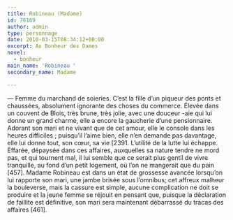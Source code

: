```yaml
---
title: Robineau (Madame)
id: 76169
author: admin
type: personnage
date: 2010-03-15T08:34:12+00:00
excerpt: Au Bonheur des Dames
novel:
  - bonheur
main_name: 'Robineau '
secondary_name: Madame

---
```

— Femme du marchand de soieries. C&rsquo;est la fille d&rsquo;un piqueur des ponts et chaussées, absolument ignorante des choses du commerce. Élevée dans un couvent de Blois, très brune, très jolie, avec une douceur -aie qui lui donne un grand charme, elle a encore la gaucherie d&rsquo;une pensionnaire. Adorant son mari et ne vivant que de cet amour, elle le console dans les heures difficiles ; puisqu&rsquo;il l&rsquo;aime bien, elle n&rsquo;en demande pas davantage, elle lui donne tout, son cœur, sa vie [2391. L&rsquo;utilité de la lutte lui échappe. Effarée, dépaysée dans ces affaires, auxquelles sa nature tendre ne mord pas, et qui tournent mal, il lui semble que ce serait plus gentil de vivre tranquille, au fond d&rsquo;un petit logement, où l&rsquo;on ne mangerait que du pain [457]. Madame Robineau est dans un état de grossesse avancée lorsqu&rsquo;on lui rapporte son mari, une jambe brisée sous l&rsquo;omnibus; cet affreux malheur la bouleverse, mais la cassure est simple, aucune complication ne doit se produire et la jeune femme se réjouit en pensant que, puisque la déclaration de faillite est définitive, son mari sera maintenant débarrassé du tracas des affaires [461]. 